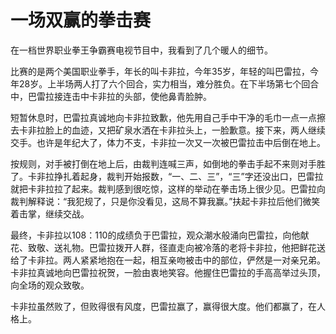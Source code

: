 # 一场双赢的拳击赛
在一档世界职业拳王争霸赛电视节目中，我看到了几个暖人的细节。 


比赛的是两个美国职业拳手，年长的叫卡非拉，今年35岁，年轻的叫巴雷拉，今年28岁。上半场两人打了六个回合，实力相当，难分胜负。在下半场第七个回合中，巴雷拉接连击中卡非拉的头部，使他鼻青脸肿。 


短暂休息时，巴雷拉真诚地向卡非拉致歉，他先用自己手中干净的毛巾一点一点擦去卡非拉脸上的血迹，又把矿泉水洒在卡非拉头上，一脸歉意。接下来，两人继续交手。也许是年纪大了，体力不支，卡非拉一次又一次被巴雷拉击中后倒在地上。 


按规则，对手被打倒在地上后，由裁判连喊三声，如倒地的拳击手起不来则对手胜了。卡非拉挣扎着起身，裁判开始报数，“一、二、三”，“三”字还没出口，巴雷拉就把卡非拉拉了起来。裁判感到很吃惊，这样的举动在拳击场上很少见。巴雷拉向裁判解释说：“我犯规了，只是你没看见，这局不算我赢。”扶起卡非拉后他们微笑着击掌，继续交战。 


最终，卡非拉以108：110的成绩负于巴雷拉，观众潮水般涌向巴雷拉，向他献花、致敬、送礼物。巴雷拉拨开人群，径直走向被冷落的老将卡非拉，他把鲜花送给了卡非拉。两人紧紧地抱在一起，相互亲吻被击中的部位，俨然是一对亲兄弟。卡非拉真诚地向巴雷拉祝贺，一脸由衷地笑容。他握住巴雷拉的手高高举过头顶，向全场的观众致敬。 


卡非拉虽然败了，但败得很有风度，巴雷拉赢了，赢得很大度。他们都赢了，在人格上。
 